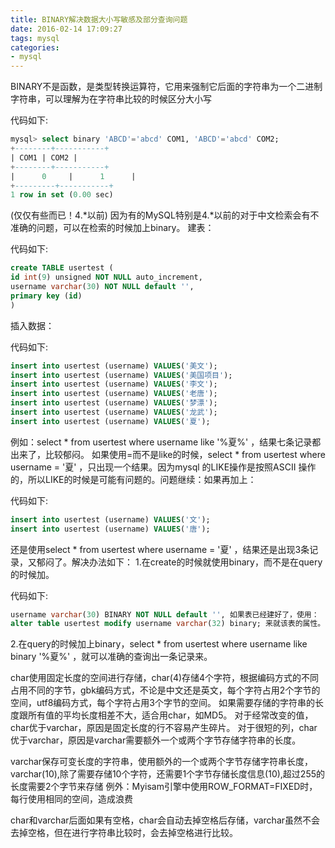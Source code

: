 ```yaml
---
title: BINARY解决数据大小写敏感及部分查询问题
date: 2016-02-14 17:09:27 
tags: mysql
categories:
- mysql
---
```


BINARY不是函数，是类型转换运算符，它用来强制它后面的字符串为一个二进制字符串，可以理解为在字符串比较的时候区分大小写

代码如下:

```sql
mysql> select binary 'ABCD'='abcd' COM1, 'ABCD'='abcd' COM2;
+--------+-----------+
| COM1 | COM2 |
+--------+-----------+
|      0     |      1      |
+---------+-----------+
1 row in set (0.00 sec)

```
<!--more-->
(仅仅有些而已！4.*以前)
因为有的MySQL特别是4.*以前的对于中文检索会有不准确的问题，可以在检索的时候加上binary。
建表：

代码如下:

```sql
create TABLE usertest (
id int(9) unsigned NOT NULL auto_increment,
username varchar(30) NOT NULL default '',
primary key (id)
)
```

插入数据：

代码如下:

```sql
insert into usertest (username) VALUES('美文');
insert into usertest (username) VALUES('美国项目');
insert into usertest (username) VALUES('李文');
insert into usertest (username) VALUES('老唐');
insert into usertest (username) VALUES('梦漂');
insert into usertest (username) VALUES('龙武');
insert into usertest (username) VALUES('夏');
```

例如：select * from usertest where username like '%夏%' ，结果七条记录都出来了，比较郁闷。
如果使用=而不是like的时候，select * from usertest where username = '夏' ，只出现一个结果。因为mysql 的LIKE操作是按照ASCII 操作的，所以LIKE的时候是可能有问题的。问题继续：如果再加上：

代码如下:

```sql
insert into usertest (username) VALUES('文');
insert into usertest (username) VALUES('唐');
```
还是使用select * from usertest where username = '夏' ，结果还是出现3条记录，又郁闷了。解决办法如下：
1.在create的时候就使用binary，而不是在query的时候加。

代码如下:

```sql
username varchar(30) BINARY NOT NULL default '', 如果表已经建好了，使用：
alter table usertest modify username varchar(32) binary; 来就该表的属性。
```
2.在query的时候加上binary，select * from usertest where username like binary  '%夏%' ，就可以准确的查询出一条记录来。

char使用固定长度的空间进行存储，char(4)存储4个字符，根据编码方式的不同占用不同的字节，gbk编码方式，不论是中文还是英文，每个字符占用2个字节的空间，utf8编码方式，每个字符占用3个字节的空间。
如果需要存储的字符串的长度跟所有值的平均长度相差不大，适合用char，如MD5。
对于经常改变的值，char优于varchar，原因是固定长度的行不容易产生碎片。
对于很短的列，char优于varchar，原因是varchar需要额外一个或两个字节存储字符串的长度。

varchar保存可变长度的字符串，使用额外的一个或两个字节存储字符串长度，varchar(10),除了需要存储10个字符，还需要1个字节存储长度信息(10),超过255的长度需要2个字节来存储
例外：Myisam引擎中使用ROW_FORMAT=FIXED时，每行使用相同的空间，造成浪费

char和varchar后面如果有空格，char会自动去掉空格后存储，varchar虽然不会去掉空格，但在进行字符串比较时，会去掉空格进行比较。 

